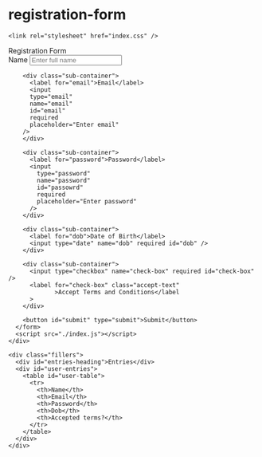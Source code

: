 # registration-form
<html lang="en">
  <head>
    <meta charset="UTF-8" />
    <meta http-equiv="X-UA-Compatible" content="IE=edge" />
    <meta name="viewport" content="width=device-width, initial-scale=1.0" />
    <title>Registration Form</title> 
    
    <link rel="stylesheet" href="index.css" /> 
  </head>
  <body>
    <div class="container">
      <div class="registration">Registration Form</div>
      <form id="user-form">
        <div class="sub-container">
          <label for="name">Name</label>
          <input
            type="text"
            name="name"
            id="name"
            required
            placeholder="Enter full name"
          />
        </div>
        
        <div class="sub-container">
          <label for="email">Email</label>
          <input
          type="email"
          name="email"
          id="email"
          required
          placeholder="Enter email"
        />
        </div>
                     
        <div class="sub-container">
          <label for="password">Password</label>
          <input
            type="password"
            name="password"
            id="passowrd"
            required
            placeholder="Enter password"
          />
        </div>
                   
        <div class="sub-container"> 
          <label for="dob">Date of Birth</label>
          <input type="date" name="dob" required id="dob" />
        </div>
         
        <div class="sub-container">
          <input type="checkbox" name="check-box" required id="check-box" />
          <label for="check-box" class="accept-text"
                 >Accept Terms and Conditions</label
          >
        </div>
                                                     
        <button id="submit" type="submit">Submit</button>
      </form>
      <script src="./index.js"></script>
    </div>
                                
    <div class="fillers">
      <div id="entries-heading">Entries</div>
      <div id="user-entries">
        <table id="user-table">
          <tr>
            <th>Name</th>
            <th>Email</th>
            <th>Password</th>
            <th>Dob</th>
            <th>Accepted terms?</th>
          </tr>
        </table>
      </div>
    </div>
  </body>
</html>
                               
